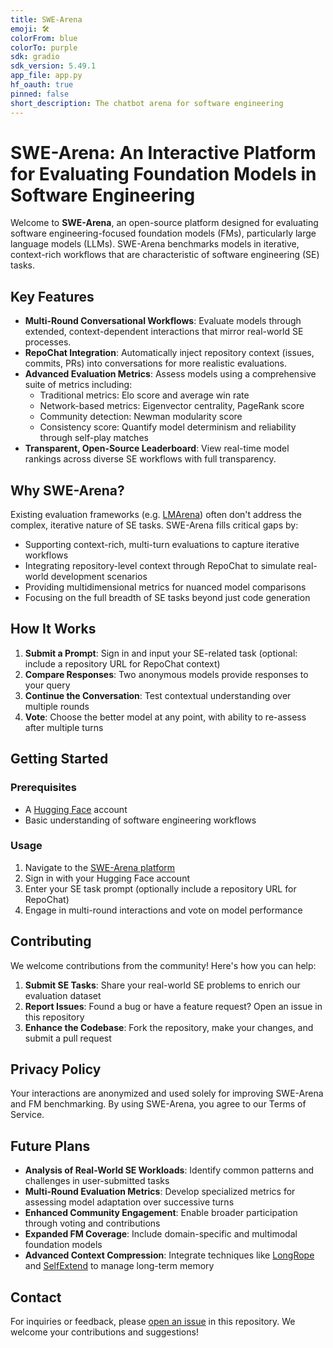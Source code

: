 ```yaml
---
title: SWE-Arena
emoji: 🛠️
colorFrom: blue
colorTo: purple
sdk: gradio
sdk_version: 5.49.1
app_file: app.py
hf_oauth: true
pinned: false
short_description: The chatbot arena for software engineering
---
```


# SWE-Arena: An Interactive Platform for Evaluating Foundation Models in Software Engineering

Welcome to **SWE-Arena**, an open-source platform designed for evaluating software engineering-focused foundation models (FMs), particularly large language models (LLMs). SWE-Arena benchmarks models in iterative, context-rich workflows that are characteristic of software engineering (SE) tasks.

## Key Features

- **Multi-Round Conversational Workflows**: Evaluate models through extended, context-dependent interactions that mirror real-world SE processes.
- **RepoChat Integration**: Automatically inject repository context (issues, commits, PRs) into conversations for more realistic evaluations.
- **Advanced Evaluation Metrics**: Assess models using a comprehensive suite of metrics including:
  - Traditional metrics: Elo score and average win rate
  - Network-based metrics: Eigenvector centrality, PageRank score
  - Community detection: Newman modularity score
  - Consistency score: Quantify model determinism and reliability through self-play matches
- **Transparent, Open-Source Leaderboard**: View real-time model rankings across diverse SE workflows with full transparency.

## Why SWE-Arena?

Existing evaluation frameworks (e.g. [LMArena](https://lmarena.ai)) often don't address the complex, iterative nature of SE tasks. SWE-Arena fills critical gaps by:

- Supporting context-rich, multi-turn evaluations to capture iterative workflows
- Integrating repository-level context through RepoChat to simulate real-world development scenarios
- Providing multidimensional metrics for nuanced model comparisons
- Focusing on the full breadth of SE tasks beyond just code generation

## How It Works

1. **Submit a Prompt**: Sign in and input your SE-related task (optional: include a repository URL for RepoChat context)
2. **Compare Responses**: Two anonymous models provide responses to your query
3. **Continue the Conversation**: Test contextual understanding over multiple rounds
4. **Vote**: Choose the better model at any point, with ability to re-assess after multiple turns

## Getting Started

### Prerequisites

- A [Hugging Face](https://huggingface.co) account
- Basic understanding of software engineering workflows

### Usage

1. Navigate to the [SWE-Arena platform](https://huggingface.co/spaces/SE-Arena/Software-Engineering-Arena)
2. Sign in with your Hugging Face account
3. Enter your SE task prompt (optionally include a repository URL for RepoChat)
4. Engage in multi-round interactions and vote on model performance

## Contributing

We welcome contributions from the community! Here's how you can help:

1. **Submit SE Tasks**: Share your real-world SE problems to enrich our evaluation dataset
2. **Report Issues**: Found a bug or have a feature request? Open an issue in this repository
3. **Enhance the Codebase**: Fork the repository, make your changes, and submit a pull request

## Privacy Policy

Your interactions are anonymized and used solely for improving SWE-Arena and FM benchmarking. By using SWE-Arena, you agree to our Terms of Service.

## Future Plans

- **Analysis of Real-World SE Workloads**: Identify common patterns and challenges in user-submitted tasks
- **Multi-Round Evaluation Metrics**: Develop specialized metrics for assessing model adaptation over successive turns
- **Enhanced Community Engagement**: Enable broader participation through voting and contributions
- **Expanded FM Coverage**: Include domain-specific and multimodal foundation models
- **Advanced Context Compression**: Integrate techniques like [LongRope](https://github.com/microsoft/LongRoPE) and [SelfExtend](https://github.com/datamllab/LongLM) to manage long-term memory

## Contact

For inquiries or feedback, please [open an issue](https://github.com/SE-Arena/Software-Engineering-Arena/issues/new) in this repository. We welcome your contributions and suggestions!

